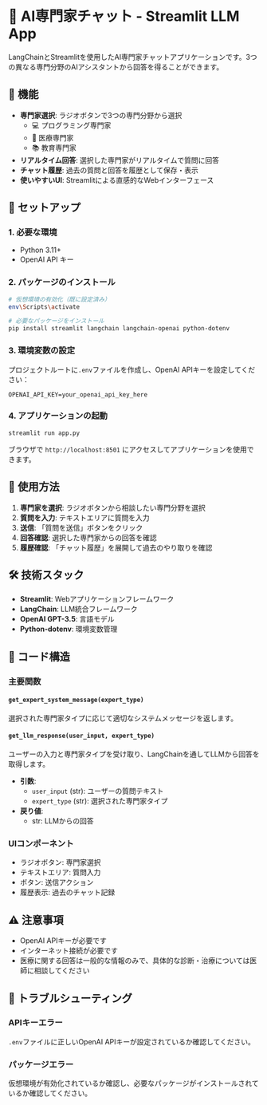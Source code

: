 # 🤖 AI専門家チャット - Streamlit LLM App

LangChainとStreamlitを使用したAI専門家チャットアプリケーションです。3つの異なる専門分野のAIアシスタントから回答を得ることができます。

## 🌟 機能

- **専門家選択**: ラジオボタンで3つの専門分野から選択
  - 💻 プログラミング専門家
  - 🏥 医療専門家  
  - 📚 教育専門家
- **リアルタイム回答**: 選択した専門家がリアルタイムで質問に回答
- **チャット履歴**: 過去の質問と回答を履歴として保存・表示
- **使いやすいUI**: Streamlitによる直感的なWebインターフェース

## 🚀 セットアップ

### 1. 必要な環境
- Python 3.11+
- OpenAI API キー

### 2. パッケージのインストール

```bash
# 仮想環境の有効化（既に設定済み）
env\Scripts\activate

# 必要なパッケージをインストール
pip install streamlit langchain langchain-openai python-dotenv
```

### 3. 環境変数の設定

プロジェクトルートに`.env`ファイルを作成し、OpenAI APIキーを設定してください：

```env
OPENAI_API_KEY=your_openai_api_key_here
```

### 4. アプリケーションの起動

```bash
streamlit run app.py
```

ブラウザで `http://localhost:8501` にアクセスしてアプリケーションを使用できます。

## 📱 使用方法

1. **専門家を選択**: ラジオボタンから相談したい専門分野を選択
2. **質問を入力**: テキストエリアに質問を入力
3. **送信**: 「質問を送信」ボタンをクリック
4. **回答確認**: 選択した専門家からの回答を確認
5. **履歴確認**: 「チャット履歴」を展開して過去のやり取りを確認

## 🛠️ 技術スタック

- **Streamlit**: Webアプリケーションフレームワーク
- **LangChain**: LLM統合フレームワーク
- **OpenAI GPT-3.5**: 言語モデル
- **Python-dotenv**: 環境変数管理

## 📝 コード構造

### 主要関数

#### `get_expert_system_message(expert_type)`
選択された専門家タイプに応じて適切なシステムメッセージを返します。

#### `get_llm_response(user_input, expert_type)`
ユーザーの入力と専門家タイプを受け取り、LangChainを通してLLMから回答を取得します。

- **引数**:
  - `user_input` (str): ユーザーの質問テキスト
  - `expert_type` (str): 選択された専門家タイプ
- **戻り値**: 
  - str: LLMからの回答

### UIコンポーネント

- ラジオボタン: 専門家選択
- テキストエリア: 質問入力
- ボタン: 送信アクション
- 履歴表示: 過去のチャット記録

## ⚠️ 注意事項

- OpenAI APIキーが必要です
- インターネット接続が必要です
- 医療に関する回答は一般的な情報のみで、具体的な診断・治療については医師に相談してください

## 🔧 トラブルシューティング

### APIキーエラー
`.env`ファイルに正しいOpenAI APIキーが設定されているか確認してください。

### パッケージエラー
仮想環境が有効化されているか確認し、必要なパッケージがインストールされているか確認してください。